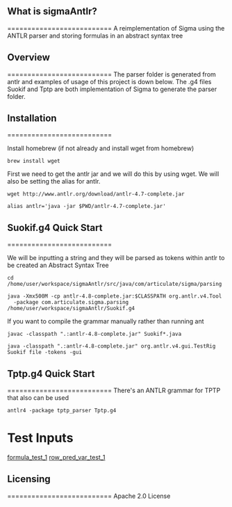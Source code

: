 ## What is sigmaAntlr?
==========================
A reimplementation of Sigma using the ANTLR parser and storing formulas in an abstract syntax tree

## Overview
==========================
The parser folder is generated from antlr and examples of usage of this project is down below. The .g4 files Suokif and Tptp are both implementation of Sigma to generate the parser folder.

## Installation
==========================

Install homebrew (if not already and install wget from homebrew)
```
brew install wget
```

First we need to get the antlr jar and we will do this by using wget. We will also be setting the alias for antlr.
```
wget http://www.antlr.org/download/antlr-4.7-complete.jar

alias antlr='java -jar $PWD/antlr-4.7-complete.jar'
```

## Suokif.g4 Quick Start
==========================

We will be inputting a string and they will be parsed as tokens within antlr to be created an Abstract Syntax Tree
```
cd /home/user/workspace/sigmaAntlr/src/java/com/articulate/sigma/parsing

java -Xmx500M -cp antlr-4.8-complete.jar:$CLASSPATH org.antlr.v4.Tool
  -package com.articulate.sigma.parsing /home/user/workspace/sigmaAntlr/Suokif.g4
```

If you want to compile the grammar manually rather than running ant
```
javac -classpath ".:antlr-4.8-complete.jar" Suokif*.java

java -classpath ".:antlr-4.8-complete.jar" org.antlr.v4.gui.TestRig Suokif file -tokens -gui
```

## Tptp.g4 Quick Start
==========================
There's an ANTLR grammar for TPTP that also can be used
```
antlr4 -package tptp_parser Tptp.g4
```

# Test Inputs
[formula_test_1](testFormula.txt)
[row_pred_var_test_1](rowAndPredVarList.txt)

## Licensing
==========================
Apache 2.0 License
